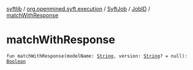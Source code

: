 [syftlib](../../../index.md) / [org.openmined.syft.execution](../../index.md) / [SyftJob](../index.md) / [JobID](index.md) / [matchWithResponse](./match-with-response.md)

# matchWithResponse

`fun matchWithResponse(modelName: `[`String`](https://kotlinlang.org/api/latest/jvm/stdlib/kotlin/-string/index.html)`, version: `[`String`](https://kotlinlang.org/api/latest/jvm/stdlib/kotlin/-string/index.html)`? = null): `[`Boolean`](https://kotlinlang.org/api/latest/jvm/stdlib/kotlin/-boolean/index.html)